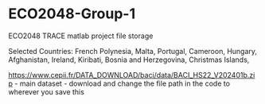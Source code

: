 # ECO2048-Group-1

ECO2048 TRACE matlab project file storage

Selected Countries:
French Polynesia​,
Malta​,
Portugal​,
Cameroon​,
Hungary​,
Afghanistan​,
Ireland​,
Kiribati,
Bosnia and Herzegovina​,
Christmas Islands​,

https://www.cepii.fr/DATA_DOWNLOAD/baci/data/BACI_HS22_V202401b.zip - main dataset - download and change the file path in the code to wherever you save this
